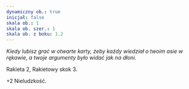```yaml
---
dynamiczny ob.: true
inicjał: false
skala ob.: 1
skala ob. szer.: 1
skala ob. z boku: 1.2
---
```


*Kiedy lubisz grać w otwarte karty, żeby każdy wiedział o twoim asie w rękawie, a twoje argumenty było widać jak na dłoni.*

Rakieta 2, Rakietowy skok 3.

+2 Nieludzkość.